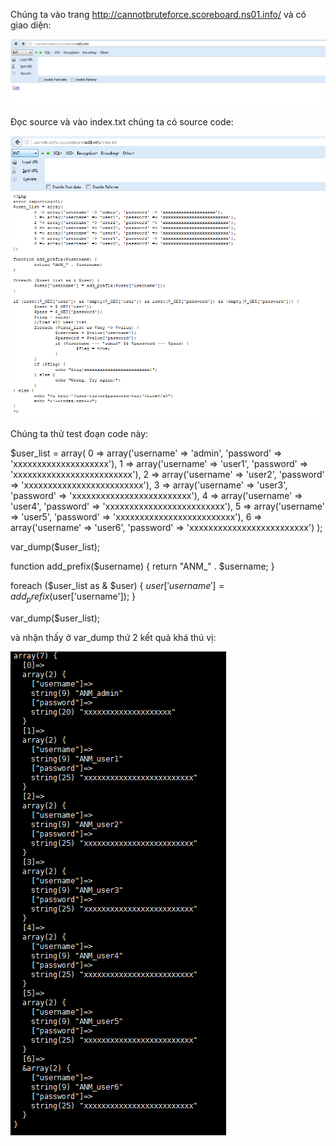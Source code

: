 Chúng ta vào trang http://cannotbruteforce.scoreboard.ns01.info/ và có giao diện:

![alt text](https://raw.githubusercontent.com/Alic3Margatroid/ctfsv/master/Beer/home.PNG)

Đọc source và vào index.txt chúng ta có source code:

![alt text](https://raw.githubusercontent.com/Alic3Margatroid/ctfsv/master/Beer/source.PNG)

Chúng ta thử test đoạn code này:

$user_list = array(
	0 => array('username' => 'admin', 'password' => 'xxxxxxxxxxxxxxxxxxxx'),
	1 => array('username' => 'user1', 'password' => 'xxxxxxxxxxxxxxxxxxxxxxxxx'),
	2 => array('username' => 'user2', 'password' => 'xxxxxxxxxxxxxxxxxxxxxxxxx'),
	3 => array('username' => 'user3', 'password' => 'xxxxxxxxxxxxxxxxxxxxxxxxx'),
	4 => array('username' => 'user4', 'password' => 'xxxxxxxxxxxxxxxxxxxxxxxxx'),
	5 => array('username' => 'user5', 'password' => 'xxxxxxxxxxxxxxxxxxxxxxxxx'),
	6 => array('username' => 'user6', 'password' => 'xxxxxxxxxxxxxxxxxxxxxxxxx')
);

var_dump($user_list);

function add_prefix($username) {
	return "ANM_" . $username;
}

foreach ($user_list as & $user) {
	$user['username'] = add_prefix($user['username']);
}

var_dump($user_list);

và nhận thấy ở var_dump thứ 2 kết quả khá thú vị:

![alt text](https://raw.githubusercontent.com/Alic3Margatroid/ctfsv/master/Beer/test.PNG)